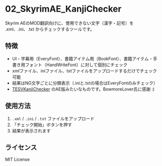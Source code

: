 ﻿# 02_SkyrimAE_KanjiChecker

Skyrim AEのMOD翻訳向けに、使用できない文字（漢字・記号）を .xml、.ini、.txt からチェックするツールです。

## 特徴
- UI・字幕用（EveryFont）、書籍アイテム用（BookFont）、書籍アイテム・手書き用フォント（HandWriteFont）に対して個別にチェック
- xmlファイル、iniファイル、txtファイルをアップロードするだけでチェック可能
- 結果はNG文字ごとに分類表示（.iniと.txtの場合はEveryFontのみチェック）
- [TESVKanjiChecker](http://www.nexusmods.com/skyrim/mods/66768/) のAE版みたいなものです。BowmoreLover氏に感謝 :)

## 使用方法
1. `.xml` / `.ini` / `.txt` ファイルをアップロード
2. 「チェック開始」ボタンを押す
3. 結果が表示されます

## ライセンス
MIT License
